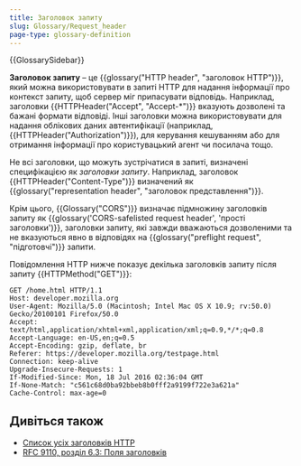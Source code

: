 ```yaml
---
title: Заголовок запиту
slug: Glossary/Request_header
page-type: glossary-definition
---
```


{{GlossarySidebar}}

**Заголовок запиту** – це {{glossary("HTTP header", "заголовок HTTP")}}, який можна використовувати в запиті HTTP для надання інформації про контекст запиту, щоб сервер міг припасувати відповідь. Наприклад, заголовки {{HTTPHeader("Accept", "Accept-*")}} вказують дозволені та бажані формати відповіді. Інші заголовки можна використовувати для надання облікових даних автентифікації (наприклад, {{HTTPHeader("Authorization")}}), для керування кешуванням або для отримання інформації про користувацький агент чи посилача тощо.

Не всі заголовки, що можуть зустрічатися в запиті, визначені специфікацією як _заголовки запиту_. Наприклад, заголовок {{HTTPHeader("Content-Type")}} визначений як {{glossary("representation header", "заголовок представлення")}}.

Крім цього, {{Glossary("CORS")}} визначає підмножину заголовків запиту як {{glossary('CORS-safelisted request header', 'прості заголовки')}}, заголовки запиту, які завжди вважаються дозволеними та не вказуються явно в відповідях на {{glossary("preflight request", "підготовчі")}} запити.

Повідомлення HTTP нижче показує декілька заголовків запиту після запиту {{HTTPMethod("GET")}}:

```http
GET /home.html HTTP/1.1
Host: developer.mozilla.org
User-Agent: Mozilla/5.0 (Macintosh; Intel Mac OS X 10.9; rv:50.0) Gecko/20100101 Firefox/50.0
Accept: text/html,application/xhtml+xml,application/xml;q=0.9,*/*;q=0.8
Accept-Language: en-US,en;q=0.5
Accept-Encoding: gzip, deflate, br
Referer: https://developer.mozilla.org/testpage.html
Connection: keep-alive
Upgrade-Insecure-Requests: 1
If-Modified-Since: Mon, 18 Jul 2016 02:36:04 GMT
If-None-Match: "c561c68d0ba92bbeb8b0fff2a9199f722e3a621a"
Cache-Control: max-age=0
```

## Дивіться також

- [Список усіх заголовків HTTP](/uk/docs/Web/HTTP/Headers)
- [RFC 9110, розділ 6.3: Поля заголовків](https://httpwg.org/specs/rfc9110.html#header.fields)
